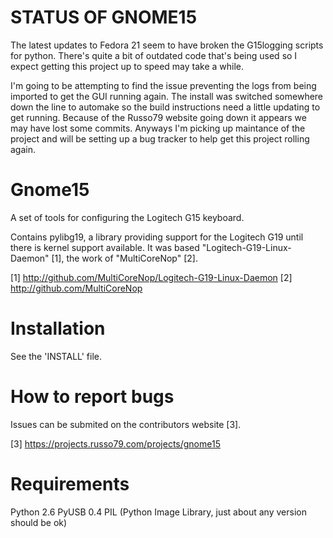 STATUS OF GNOME15
=================

The latest updates to Fedora 21 seem to have broken the G15logging scripts for python.  There's quite a bit of outdated code that's being used so I expect getting this project up to speed may take a while.

I'm going to be attempting to find the issue preventing the logs from being imported to get the GUI running again.  The install was switched somewhere down the line to automake so the build instructions need a little updating to get running.  Because of the Russo79 website going down it appears we may have lost some commits.  Anyways I'm picking up maintance of the project and will be setting up a bug tracker to help get this project rolling again.

Gnome15
=======

A set of tools for configuring the Logitech G15 keyboard.

Contains pylibg19, a library providing support for the Logitech G19 until there
is kernel support available. It was based "Logitech-G19-Linux-Daemon" [1],
the work of "MultiCoreNop" [2].

[1] http://github.com/MultiCoreNop/Logitech-G19-Linux-Daemon
[2] http://github.com/MultiCoreNop

Installation
============

See the 'INSTALL' file.

How to report bugs
==================

Issues can be submited on the contributors website [3].

[3] https://projects.russo79.com/projects/gnome15

Requirements
============

Python 2.6
PyUSB 0.4
PIL (Python Image Library, just about any version should be ok)
